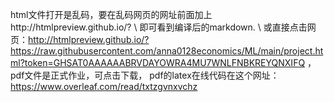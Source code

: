 html文件打开是乱码，要在乱码网页的网址前面加上http://htmlpreview.github.io/? \\
即可看到编译后的markdown.  \\
或直接点击网页：http://htmlpreview.github.io/?https://raw.githubusercontent.com/anna0128economics/ML/main/project.html?token=GHSAT0AAAAAABRVDAYOWRA4MU7WNLFNBKREYQNXIFQ
，pdf文件是正式作业，可点击下载，
pdf的latex在线代码在这个网址：https://www.overleaf.com/read/txtzgvnxvchz
